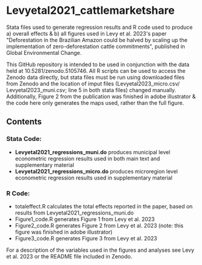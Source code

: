 # Levyetal2021_cattlemarketshare
Stata files used to generate regression results and R code used to produce a) overall effects & b) all figures used in Levy et al. 2023's paper "Deforestation in the Brazilian Amazon could be halved by scaling up the implementation of zero-deforestation cattle commitments", published in Global Environmental Change.

This GitHub repository is intended to be used in conjunction with the data held at 10.5281/zenodo.5105746. All R scripts can be used to access the Zenodo data directly, but stata files must be run using downloaded files from Zenodo and the location of imput files (Levyetal2023_micro.csv/ Levyetal2023_muni.csv; line 5 in both stata files) changed manually. Additionally, Figure 2 from the publication was finished in adobe illustrator & the code here only generates the maps used, rather than the full figure.

## Contents

### Stata Code:
- **Levyetal2021_regressions_muni.do** produces municipal level econometric regression results used in both main text and supplementary material
- **Levyetal2021_regressions_micro.do** produces microregion level econometric regression results used in supplementary material

### R Code:
- totaleffect.R calculates the total effects reported in the paper, based on results from Levyetal2021_regressions_muni.do
- Figure1_code.R generates Figure 1 from Levy et al. 2023
- Figure2_code.R generates Figure 2 from Levy et al. 2023 (note: this figure was finished in adobe illustrator)
- Figure3_code.R generates Figure 3 from Levy et al. 2023

For a description of the variables used in the figures and analyses see Levy et al. 2023 or the README file included in Zenodo.
